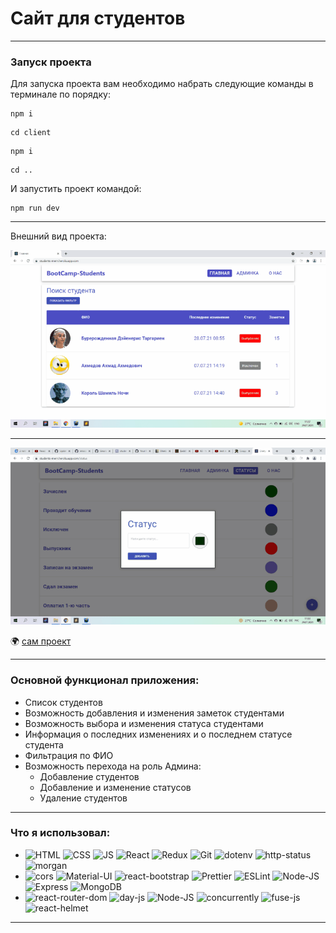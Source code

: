 # Сайт для студентов
____
### Запуск проекта
Для запуска проекта вам необходимо набрать следующие команды в терминале по порядку:
```
npm i 
``` 
```
cd client
```

```
npm i
```
```
cd ..
```
И запустить проект командой:
```
npm run dev
```
___
Внешний вид проекта:

![gif](https://github.com/saytkhanov/students-bootcamp-app/blob/main/img.gif)
___
![gif](https://github.com/saytkhanov/students-bootcamp-app/blob/main/img2.gif)

[comment]: <> (###Технологии проекта)

[comment]: <> (____)

🌍 [сам проект](https://students-mern.herokuapp.com/)
___
### Основной функционал приложения:
- Список студентов
- Возможность добавления и изменения заметок студентами
- Возможность выбора и изменения статуса студентами
- Информация о последних изменениях и о последнем статусе студента
- Фильтрация по ФИО
- Возможность перехода на роль Админа:
    - Добавление студентов
    - Добавление и изменение статусов
    - Удаление студентов
____

### Что я использовал:
- ![HTML](https://img.shields.io/badge/HTML-orange?style=flat-square&logo=HTML5)
  ![CSS](https://img.shields.io/badge/CSS-blue?style=flat-square&logo=css3)
  ![JS](https://img.shields.io/badge/JavaScript-red?style=flat-square&logo=javaScript)
  ![React](https://img.shields.io/badge/React-blue?style=flat-square&logo=react)
  ![Redux](https://img.shields.io/badge/Redux-purple?style=flat-square&logo=redux)
  ![Git](https://img.shields.io/badge/Git-g?style=flat-square&logo=git)
  ![dotenv](https://img.shields.io/badge/-dotenv-red)
  ![http-status](https://img.shields.io/badge/-http--status-purple)
  ![morgan](https://img.shields.io/badge/-morgan-green)
-  ![cors](https://img.shields.io/badge/-cors-pink)
   ![Material-UI](https://img.shields.io/badge/-Materilal--UI-blue)
   ![react-bootstrap](https://img.shields.io/badge/Bootstrap-purple?style=flat-square&logo=Bootstrap)
   ![Prettier](https://img.shields.io/badge/Prettier-white?style=flat-square&logo=prettier)
   ![ESLint](https://img.shields.io/badge/ESLint-black?style=flat-square&logo=eslint)
   ![Node-JS](https://img.shields.io/badge/-Node--JS-blue)
   ![Express](https://img.shields.io/badge/Express-yellow)
   ![MongoDB](https://img.shields.io/badge/-MongoDB-g)
- ![react-router-dom](https://img.shields.io/badge/-react--router--dom-red)
  ![day-js](https://img.shields.io/badge/-day--js-orange)
  ![Node-JS](https://img.shields.io/badge/-Node--JS-blue)
  ![concurrently](https://img.shields.io/badge/-concurrently-black)
  ![fuse-js](https://img.shields.io/badge/-fuse--JS-yellow)
  ![react-helmet](https://img.shields.io/badge/-react--helmet-green)
____
